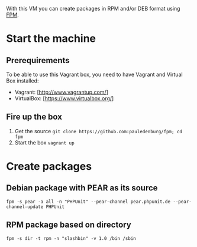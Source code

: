 With this VM you can create packages in RPM and/or DEB format 
using [FPM](https://github.com/jordansissel/fpm).



# Start the machine

## Prerequirements
To be able to use this Vagrant box,  you need to have Vagrant and Virtual Box installed:

- Vagrant: [http://www.vagrantup.com/]
- VirtualBox: [https://www.virtualbox.org/]

## Fire up the box

1. Get the source `git clone https://github.com:pauledenburg/fpm; cd fpm`
2. Start the box `vagrant up`

# Create packages
## Debian package with PEAR as its source
`fpm -s pear -a all -n "PHPUnit" --pear-channel pear.phpunit.de --pear-channel-update PHPUnit`

## RPM package based on directory
`fpm -s dir -t rpm -n "slashbin" -v 1.0 /bin /sbin`

